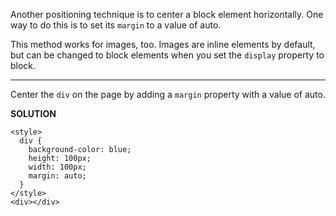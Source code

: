 Another positioning technique is to center a block element horizontally. One way to do this is to set its `margin` to a value of auto.

This method works for images, too. 
Images are inline elements by default, but can be changed to block elements when you set the `display` property to block.

---

Center the `div` on the page by adding a `margin` property with a value of auto.

**SOLUTION**

```
<style>
  div {
    background-color: blue;
    height: 100px;
    width: 100px;
    margin: auto;
  }
</style>
<div></div>
```
